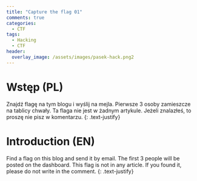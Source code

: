 ```yaml
---
title: "Capture the flag 01"
comments: true
categories:
  - CTF
tags:
  - Hacking
  - CTF
header:
  overlay_image: /assets/images/pasek-hack.png2
---
```

# Wstęp (PL)
Znajdź flagę na tym blogu i wyślij na mejla. Pierwsze 3 osoby zamieszcze na tablicy chwały. Ta flaga nie jest w żadnym artykule. Jeżeli znalazłeś, to proszę nie pisz w komentarzu.
{: .text-justify}

# Introduction (EN)
Find a flag on this blog and send it by email. The first 3 people will be posted on the dashboard. This flag is not in any article. If you found it, please do not write in the comment.
{: .text-justify}
